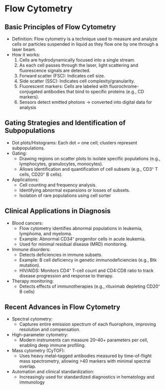# Flow Cytometry

## Basic Principles of Flow Cytometry

- Definition: Flow cytometry is a technique used to measure and analyze cells or particles suspended
  in liquid as they flow one by one through a laser beam.
- How it works:
  1. Cells are hydrodynamically focused into a single stream.
  2. As each cell passes through the laser, light scattering and fluorescence signals are detected.
  3. Forward scatter (FSC): Indicates cell size.
  4. Side scatter (SSC): Indicates cell complexity/granularity.
  5. Fluorescent markers: Cells are labeled with fluorochrome-conjugated antibodies that bind to
     specific proteins (e.g., CD markers).
  6. Sensors detect emitted photons → converted into digital data for analysis

## Gating Strategies and Identification of Subpopulations

- Dot plots/Histograms: Each dot = one cell; clusters represent subpopulations.
- Gating:
  - Drawing regions on scatter plots to isolate specific populations (e.g., lymphocytes, granulocytes,
    monocytes).
  - Allows identification and quantification of cell subsets (e.g., CD3⁺ T cells, CD20⁺ B cells).
- Applications:
  - Cell counting and frequency analysis.
  - Identifying abnormal expansions or losses of subsets.
  - Isolation of rare populations using cell sorter

## Clinical Applications in Diagnosis

- Blood cancers:
  - Flow cytometry identifies abnormal populations in leukemia, lymphoma, and myeloma.
  - Example: Abnormal CD34⁺ progenitor cells in acute leukemia.
  - Used for minimal residual disease (MRD) monitoring.
- Immune disorders:
  - Detects deficiencies in immune subsets.
  - Example: B cell deficiency in genetic immunodeficiencies (e.g., Btk mutation).
  - HIV/AIDS: Monitors CD4⁺ T-cell count and CD4:CD8 ratio to track disease progression and response
    to therapy.
- Therapy monitoring:
  - Detects effects of immunotherapies (e.g., rituximab depleting CD20⁺ B cells)

## Recent Advances in Flow Cytometry

- Spectral cytometry:
  - Captures entire emission spectrum of each fluorophore, improving resolution and compensation.
- High-parameter cytometry:
  - Modern instruments can measure 20–40+ parameters per cell, enabling deep immune profiling.
- Mass cytometry (CyTOF):
  - Uses heavy metal–tagged antibodies measured by time-of-flight mass spectrometry, allowing >40
    markers with minimal spectral overlap.
- Automation and clinical standardization:
  - Increasingly used for standardized diagnostics in hematology and immunology
